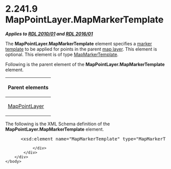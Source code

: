<html dir="LTR" xmlns:mshelp="http://msdn.microsoft.com/mshelp" xmlns:ddue="http://ddue.schemas.microsoft.com/authoring/2003/5" xmlns:xlink="http://www.w3.org/1999/xlink" xmlns:tool="http://www.microsoft.com/tooltip">
    <head>
        <meta http-equiv="Content-Type" content="text/html; CHARSET=utf-8"></meta>
        <meta name="save" content="history"></meta>
        <title>2.241.9 MapPointLayer.MapMarkerTemplate</title>
        <xml>
            <mshelp:toctitle title="2.241.9 MapPointLayer.MapMarkerTemplate"></mshelp:toctitle>
            <mshelp:rltitle title="[MS-RDL]: MapPointLayer.MapMarkerTemplate"></mshelp:rltitle>
            <mshelp:keyword index="A" term="52982efb-43ab-4ece-a518-2b0a9c30b9f1"></mshelp:keyword>
            <mshelp:attr name="DCSext.ContentType" value="open specification"></mshelp:attr>
            <mshelp:attr name="AssetID" value="52982efb-43ab-4ece-a518-2b0a9c30b9f1"></mshelp:attr>
            <mshelp:attr name="TopicType" value="kbRef"></mshelp:attr>
            <mshelp:attr name="DCSext.Title" value="[MS-RDL]: MapPointLayer.MapMarkerTemplate" />
        </xml>
    </head>
    <body>
        <div id="header">
            <h1 class="heading">2.241.9 MapPointLayer.MapMarkerTemplate</h1>
        </div>
        <div id="mainSection">
            <div id="mainBody">
                <div id="allHistory" class="saveHistory"></div>
                <div id="sectionSection0" class="section" name="collapseableSection">
                    

<p><b><i>Applies to </i></b><a href="3428e690-a348-4ec7-8a6a-8efb42d2cdee.html"><b><i>RDL 2010/01</i></b></a><b><i>
and </i></b><a href="52ce3983-2bfc-4e72-9359-42aaf5fe4509.html"><b><i>RDL 2016/01</i></b></a></p>

<p>The <b>MapPointLayer.MapMarkerTemplate</b> element specifies
a <a href="b2482b3f-74ab-4ca8-a9e5-c07955011743.html#gt_3ff4ae5f-17e5-4291-ad80-f2a312119b0a">marker template</a> to be
applied for points in the parent <a href="b2482b3f-74ab-4ca8-a9e5-c07955011743.html#gt_bd6a41d0-83c8-46e0-8ecb-c7887094c205">map layer</a>. This element is
optional. This element is of type <a href="22055a42-2ec0-48cd-893f-f7bd717efc7a.html">MapMarkerTemplate</a>.</p>

<p>Following is the parent element of the <b>MapPointLayer.MapMarkerTemplate</b>
element.</p>

<table>
 <thead>
  <tr>
   <th>
   <p>Parent elements</p>
   </th>
  </tr>
 </thead>
 <tr>
  <td>
  <p><a href="aa1875f4-9842-4672-86d6-306ba5a075aa.html">MapPointLayer</a></p>
  </td>
 </tr>
</table>

<p>The following is the XML Schema definition of the <b>MapPointLayer.MapMarkerTemplate</b>
element.           </p>

<dl>
<dd>
<div><pre> &lt;xsd:element name=&quot;MapMarkerTemplate&quot; type=&quot;MapMarkerTemplateType&quot; minOccurs=&quot;0&quot; /&gt;
</pre></div>
</dd></dl>


                </div>
            </div>
        </div>
    </body>
</html>